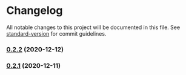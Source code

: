 # Changelog

All notable changes to this project will be documented in this file. See [standard-version](https://github.com/conventional-changelog/standard-version) for commit guidelines.

### [0.2.2](https://github.com/astahmer/entity-routes/compare/v0.2.1...v0.2.2) (2020-12-12)

### [0.2.1](https://github.com/astahmer/entity-routes/compare/v0.2.0...v0.2.1) (2020-12-11)
